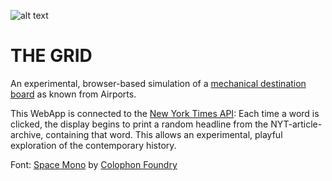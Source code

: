 ![alt text](https://timrodenbroeker.github.io/the-grid/assets/c.gif)

# THE GRID
An experimental, browser-based simulation of a [mechanical destination board](https://www.google.de/search?q=destination+board&tbm=isch&tbo=u&source=univ&sa=X&ved=0ahUKEwi_8duF5crTAhWOJFAKHbDRDGIQsAQIJQ&biw=1280&bih=684) as known from Airports.

This WebApp is connected to the [New York Times API](https://developer.nytimes.com/): Each time a word is clicked, the display begins to print a random headline from the NYT-article-archive, containing that word. This allows an experimental, playful exploration of the contemporary history.

Font: [Space Mono](https://fonts.google.com/specimen/Space+Mono) by [Colophon Foundry](https://www.colophon-foundry.org/) 



